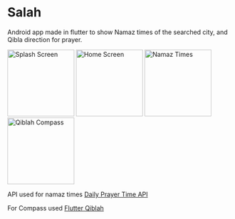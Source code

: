 # Salah

Android app made in flutter to show Namaz times of the searched city, and Qibla direction for prayer.



<p float="left">
  <img src="https://user-images.githubusercontent.com/56496945/177995019-e768d590-6dd7-4328-8459-91ab7a4450c0.png" width="150" alt="Splash Screen"/>
  <img src="https://user-images.githubusercontent.com/56496945/177995029-08633f4d-03ab-454c-8d89-525a6c8ab4c5.jpeg" width="150" alt="Home Screen"/> 
  <img src="https://user-images.githubusercontent.com/56496945/177995038-d26857ab-a10a-499f-8db1-584b8235d1d0.jpeg" width="150" alt="Namaz Times"/>
  <img src="https://user-images.githubusercontent.com/56496945/177995050-9c1077b8-032d-4810-aa7e-4d0adf1e5ae3.jpeg" width="150" alt="Qiblah Compass"/>
</p>



API used for namaz times <a href="https://github.com/abdulrcs/Daily-Prayer-Time-API">Daily Prayer Time API</a>



For Compass used <a href="https://github.com/medyas/flutter_qiblah">Flutter Qiblah</a>


